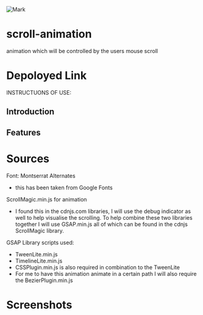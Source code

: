 ![Mark](https://img.shields.io/badge/Mark-Contributed-blueviolet)

# scroll-animation
animation which will be controlled by the users mouse scroll




# Depoloyed Link


INSTRUCTUONS OF USE: 


## Introduction



## Features



# Sources
Font: Montserrat Alternates
 - this has been taken from Google Fonts

 ScrollMagic.min.js for animation
  - I found this in the cdnjs.com libraries, I will use the debug indicator as well to help visualise the scrolling. To help combine these two libraries together I will use GSAP.min.js all of which can be found in the cdnjs ScrollMagic library.

  GSAP Library scripts used:
   - TweenLite.min.js
   - TimelineLite.min.js
   - CSSPlugin.min.js is also required in combination to the TweenLite
   - For me to have this animation animate in a certain path I will also require the BezierPlugin.min.js

 
# Screenshots
